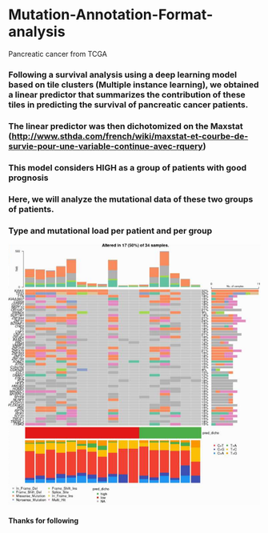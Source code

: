 # Mutation-Annotation-Format-analysis
Pancreatic cancer from TCGA

### Following a survival analysis using a deep learning model based on tile clusters (Multiple instance learning), we obtained a linear predictor that summarizes the contribution of these tiles in predicting the survival of pancreatic cancer patients.
### The linear predictor was then dichotomized on the Maxstat (http://www.sthda.com/french/wiki/maxstat-et-courbe-de-survie-pour-une-variable-continue-avec-rquery)

### This model considers HIGH as a group of patients with good prognosis

### Here, we will analyze the mutational data of these two groups of patients.

### Type and mutational load per patient and per group

![Image of aciduino on protoboard](https://github.com/dinaOuahbi/Mutation-Annotation-Format-analysis/blob/main/oncoplot.png)


#### Thanks for following
